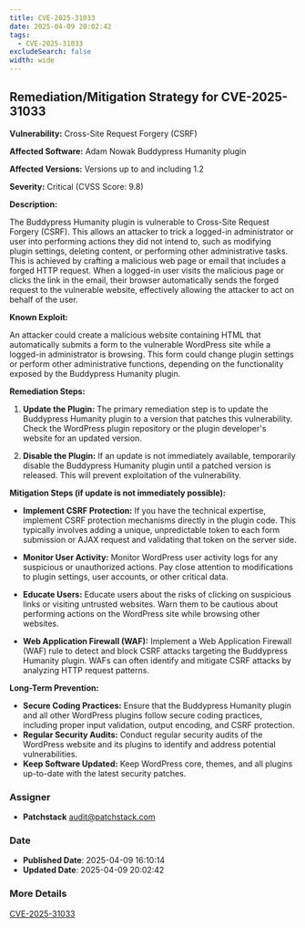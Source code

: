 ```yaml
---
title: CVE-2025-31033
date: 2025-04-09 20:02:42
tags:
  - CVE-2025-31033
excludeSearch: false
width: wide
---
```


## Remediation/Mitigation Strategy for CVE-2025-31033

**Vulnerability:** Cross-Site Request Forgery (CSRF)

**Affected Software:** Adam Nowak Buddypress Humanity plugin

**Affected Versions:** Versions up to and including 1.2

**Severity:** Critical (CVSS Score: 9.8)

**Description:**

The Buddypress Humanity plugin is vulnerable to Cross-Site Request Forgery (CSRF). This allows an attacker to trick a logged-in administrator or user into performing actions they did not intend to, such as modifying plugin settings, deleting content, or performing other administrative tasks. This is achieved by crafting a malicious web page or email that includes a forged HTTP request. When a logged-in user visits the malicious page or clicks the link in the email, their browser automatically sends the forged request to the vulnerable website, effectively allowing the attacker to act on behalf of the user.

**Known Exploit:**

An attacker could create a malicious website containing HTML that automatically submits a form to the vulnerable WordPress site while a logged-in administrator is browsing. This form could change plugin settings or perform other administrative functions, depending on the functionality exposed by the Buddypress Humanity plugin.

**Remediation Steps:**

1.  **Update the Plugin:** The primary remediation step is to update the Buddypress Humanity plugin to a version that patches this vulnerability.  Check the WordPress plugin repository or the plugin developer's website for an updated version.

2.  **Disable the Plugin:** If an update is not immediately available, temporarily disable the Buddypress Humanity plugin until a patched version is released. This will prevent exploitation of the vulnerability.

**Mitigation Steps (if update is not immediately possible):**

*   **Implement CSRF Protection:** If you have the technical expertise, implement CSRF protection mechanisms directly in the plugin code. This typically involves adding a unique, unpredictable token to each form submission or AJAX request and validating that token on the server side.

*   **Monitor User Activity:** Monitor WordPress user activity logs for any suspicious or unauthorized actions.  Pay close attention to modifications to plugin settings, user accounts, or other critical data.

*   **Educate Users:** Educate users about the risks of clicking on suspicious links or visiting untrusted websites.  Warn them to be cautious about performing actions on the WordPress site while browsing other websites.

*   **Web Application Firewall (WAF):** Implement a Web Application Firewall (WAF) rule to detect and block CSRF attacks targeting the Buddypress Humanity plugin.  WAFs can often identify and mitigate CSRF attacks by analyzing HTTP request patterns.

**Long-Term Prevention:**

*   **Secure Coding Practices:** Ensure that the Buddypress Humanity plugin and all other WordPress plugins follow secure coding practices, including proper input validation, output encoding, and CSRF protection.
*   **Regular Security Audits:** Conduct regular security audits of the WordPress website and its plugins to identify and address potential vulnerabilities.
*   **Keep Software Updated:** Keep WordPress core, themes, and all plugins up-to-date with the latest security patches.

### Assigner
- **Patchstack** <audit@patchstack.com>

### Date
- **Published Date**: 2025-04-09 16:10:14
- **Updated Date**: 2025-04-09 20:02:42

### More Details
[CVE-2025-31033](https://www.cvedetails.com/cve/CVE-2025-31033)